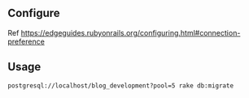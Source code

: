 ## Configure

Ref https://edgeguides.rubyonrails.org/configuring.html#connection-preference

## Usage

```
postgresql://localhost/blog_development?pool=5 rake db:migrate
```
